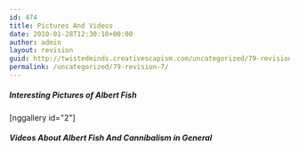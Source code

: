 ```yaml
---
id: 474
title: Pictures And Videos
date: 2010-01-28T12:30:10+00:00
author: admin
layout: revision
guid: http://twistedminds.creativescapism.com/uncategorized/79-revision-7/
permalink: /uncategorized/79-revision-7/
---
```

<p class="dropcap-first">
  <h5>
    Interesting Pictures of Albert Fish
  </h5>[nggallery id="2"]
  
  <h5>
    Videos About Albert Fish And Cannibalism in General
  </h5>
  
  <div class="center">
  </div>